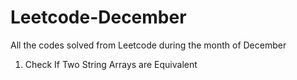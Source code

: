 # Leetcode-December
All the codes solved from Leetcode during the month of December 

1. Check If Two String Arrays are Equivalent
